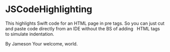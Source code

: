 JSCodeHighlighting
==================

This highlights Swift code for an HTML page in pre tags.
So you can just cut and paste code directly from an IDE
without the BS of adding &nbsp; HTML tags to simulate
indentation.

By Jameson
Your welcome, world.
